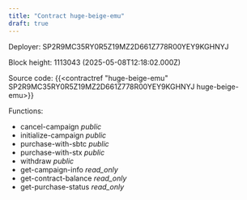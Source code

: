 ```yaml
---
title: "Contract huge-beige-emu"
draft: true
---
```

Deployer: SP2R9MC35RY0R5Z19MZ2D661Z778R00YEY9KGHNYJ


 



Block height: 1113043 (2025-05-08T12:18:02.000Z)

Source code: {{<contractref "huge-beige-emu" SP2R9MC35RY0R5Z19MZ2D661Z778R00YEY9KGHNYJ huge-beige-emu>}}

Functions:

* cancel-campaign _public_
* initialize-campaign _public_
* purchase-with-sbtc _public_
* purchase-with-stx _public_
* withdraw _public_
* get-campaign-info _read_only_
* get-contract-balance _read_only_
* get-purchase-status _read_only_
